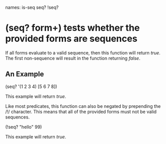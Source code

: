 names: is-seq seq? !seq?
# (seq? form+) tests whether the provided forms are sequences
If all forms evaluate to a valid sequence, then this function will return _true_. The first non-sequence will result in the function returning _false_.

## An Example

  (seq? '(1 2 3 4) [5 6 7 8])

This example will return _true_.

Like most predicates, this function can also be negated by prepending the /!/ character. This means that all of the provided forms must not be valid sequences.

  (!seq? "hello" 99)

This example will return _true_.
